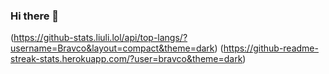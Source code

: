 ### Hi there 👋
(https://github-stats.liuli.lol/api/top-langs/?username=Bravco&layout=compact&theme=dark)
(https://github-readme-streak-stats.herokuapp.com/?user=bravco&theme=dark)